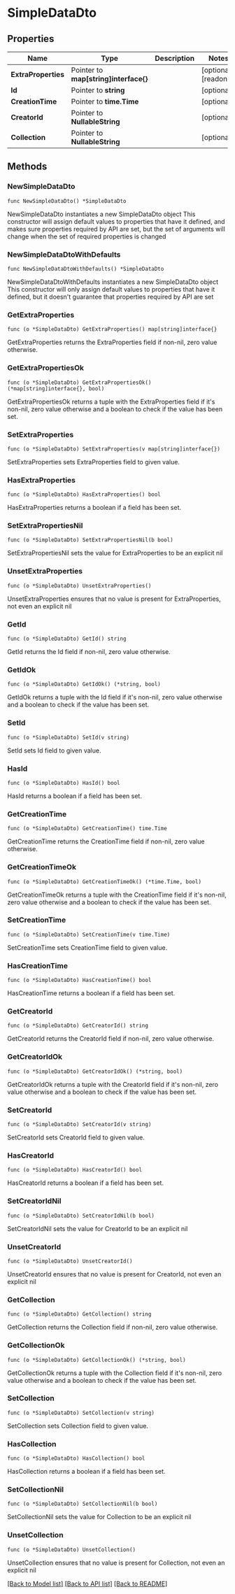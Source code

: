 # SimpleDataDto

## Properties

Name | Type | Description | Notes
------------ | ------------- | ------------- | -------------
**ExtraProperties** | Pointer to **map[string]interface{}** |  | [optional] [readonly] 
**Id** | Pointer to **string** |  | [optional] 
**CreationTime** | Pointer to **time.Time** |  | [optional] 
**CreatorId** | Pointer to **NullableString** |  | [optional] 
**Collection** | Pointer to **NullableString** |  | [optional] 

## Methods

### NewSimpleDataDto

`func NewSimpleDataDto() *SimpleDataDto`

NewSimpleDataDto instantiates a new SimpleDataDto object
This constructor will assign default values to properties that have it defined,
and makes sure properties required by API are set, but the set of arguments
will change when the set of required properties is changed

### NewSimpleDataDtoWithDefaults

`func NewSimpleDataDtoWithDefaults() *SimpleDataDto`

NewSimpleDataDtoWithDefaults instantiates a new SimpleDataDto object
This constructor will only assign default values to properties that have it defined,
but it doesn't guarantee that properties required by API are set

### GetExtraProperties

`func (o *SimpleDataDto) GetExtraProperties() map[string]interface{}`

GetExtraProperties returns the ExtraProperties field if non-nil, zero value otherwise.

### GetExtraPropertiesOk

`func (o *SimpleDataDto) GetExtraPropertiesOk() (*map[string]interface{}, bool)`

GetExtraPropertiesOk returns a tuple with the ExtraProperties field if it's non-nil, zero value otherwise
and a boolean to check if the value has been set.

### SetExtraProperties

`func (o *SimpleDataDto) SetExtraProperties(v map[string]interface{})`

SetExtraProperties sets ExtraProperties field to given value.

### HasExtraProperties

`func (o *SimpleDataDto) HasExtraProperties() bool`

HasExtraProperties returns a boolean if a field has been set.

### SetExtraPropertiesNil

`func (o *SimpleDataDto) SetExtraPropertiesNil(b bool)`

 SetExtraPropertiesNil sets the value for ExtraProperties to be an explicit nil

### UnsetExtraProperties
`func (o *SimpleDataDto) UnsetExtraProperties()`

UnsetExtraProperties ensures that no value is present for ExtraProperties, not even an explicit nil
### GetId

`func (o *SimpleDataDto) GetId() string`

GetId returns the Id field if non-nil, zero value otherwise.

### GetIdOk

`func (o *SimpleDataDto) GetIdOk() (*string, bool)`

GetIdOk returns a tuple with the Id field if it's non-nil, zero value otherwise
and a boolean to check if the value has been set.

### SetId

`func (o *SimpleDataDto) SetId(v string)`

SetId sets Id field to given value.

### HasId

`func (o *SimpleDataDto) HasId() bool`

HasId returns a boolean if a field has been set.

### GetCreationTime

`func (o *SimpleDataDto) GetCreationTime() time.Time`

GetCreationTime returns the CreationTime field if non-nil, zero value otherwise.

### GetCreationTimeOk

`func (o *SimpleDataDto) GetCreationTimeOk() (*time.Time, bool)`

GetCreationTimeOk returns a tuple with the CreationTime field if it's non-nil, zero value otherwise
and a boolean to check if the value has been set.

### SetCreationTime

`func (o *SimpleDataDto) SetCreationTime(v time.Time)`

SetCreationTime sets CreationTime field to given value.

### HasCreationTime

`func (o *SimpleDataDto) HasCreationTime() bool`

HasCreationTime returns a boolean if a field has been set.

### GetCreatorId

`func (o *SimpleDataDto) GetCreatorId() string`

GetCreatorId returns the CreatorId field if non-nil, zero value otherwise.

### GetCreatorIdOk

`func (o *SimpleDataDto) GetCreatorIdOk() (*string, bool)`

GetCreatorIdOk returns a tuple with the CreatorId field if it's non-nil, zero value otherwise
and a boolean to check if the value has been set.

### SetCreatorId

`func (o *SimpleDataDto) SetCreatorId(v string)`

SetCreatorId sets CreatorId field to given value.

### HasCreatorId

`func (o *SimpleDataDto) HasCreatorId() bool`

HasCreatorId returns a boolean if a field has been set.

### SetCreatorIdNil

`func (o *SimpleDataDto) SetCreatorIdNil(b bool)`

 SetCreatorIdNil sets the value for CreatorId to be an explicit nil

### UnsetCreatorId
`func (o *SimpleDataDto) UnsetCreatorId()`

UnsetCreatorId ensures that no value is present for CreatorId, not even an explicit nil
### GetCollection

`func (o *SimpleDataDto) GetCollection() string`

GetCollection returns the Collection field if non-nil, zero value otherwise.

### GetCollectionOk

`func (o *SimpleDataDto) GetCollectionOk() (*string, bool)`

GetCollectionOk returns a tuple with the Collection field if it's non-nil, zero value otherwise
and a boolean to check if the value has been set.

### SetCollection

`func (o *SimpleDataDto) SetCollection(v string)`

SetCollection sets Collection field to given value.

### HasCollection

`func (o *SimpleDataDto) HasCollection() bool`

HasCollection returns a boolean if a field has been set.

### SetCollectionNil

`func (o *SimpleDataDto) SetCollectionNil(b bool)`

 SetCollectionNil sets the value for Collection to be an explicit nil

### UnsetCollection
`func (o *SimpleDataDto) UnsetCollection()`

UnsetCollection ensures that no value is present for Collection, not even an explicit nil

[[Back to Model list]](../README.md#documentation-for-models) [[Back to API list]](../README.md#documentation-for-api-endpoints) [[Back to README]](../README.md)


